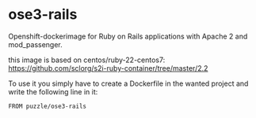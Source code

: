 # ose3-rails

Openshift-dockerimage for Ruby on Rails applications with Apache 2 and mod_passenger.

this image is based on centos/ruby-22-centos7: https://github.com/sclorg/s2i-ruby-container/tree/master/2.2

To use it you simply have to create a Dockerfile in the wanted project and write the following line in it:

`FROM puzzle/ose3-rails`


